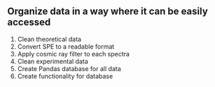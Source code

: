 ## Organize data in a way where it can be easily accessed

1. Clean theoretical data
  1. Convert SPE to a readable format
  2. Apply cosmic ray filter to each spectra
2. Clean experimental data
3. Create Pandas database for all data
4. Create functionality for database

